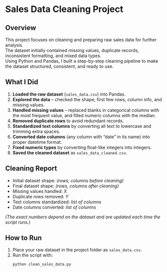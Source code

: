 # Sales Data Cleaning Project

## Overview
This project focuses on cleaning and preparing raw sales data for further analysis.  
The dataset initially contained missing values, duplicate records, inconsistent formatting, and mixed data types.  
Using Python and Pandas, I built a step-by-step cleaning pipeline to make the dataset structured, consistent, and ready to use.

## What I Did
1. **Loaded the raw dataset** (`sales_data.csv`) into Pandas.  
2. **Explored the data** – checked the shape, first few rows, column info, and missing values.  
3. **Handled missing values** – replaced blanks in categorical columns with the most frequent value, and filled numeric columns with the median.  
4. **Removed duplicate rows** to avoid redundant records.  
5. **Standardized text columns** by converting all text to lowercase and trimming extra spaces.  
6. **Converted date columns** (any column with “date” in its name) into proper datetime format.  
7. **Fixed numeric types** by converting float-like integers into integers.  
8. **Saved the cleaned dataset** as `sales_data_cleaned.csv`.  

## Cleaning Report
- Initial dataset shape: *(rows, columns before cleaning)*  
- Final dataset shape: *(rows, columns after cleaning)*  
- Missing values handled: *X*  
- Duplicate rows removed: *Y*  
- Text columns standardized: *list of columns*  
- Date columns converted: *list of columns*  

*(The exact numbers depend on the dataset and are updated each time the script runs.)*

## How to Run
1. Place your raw dataset in the project folder as `sales_data.csv`.  
2. Run the script with:
   ```bash
   python clean_sales_data.py

